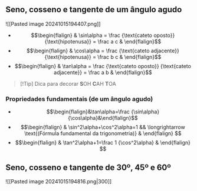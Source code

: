 ## Seno, cosseno e tangente de um ângulo agudo
![[Pasted image 20241015194407.png]]
- $$\begin{flalign} & \sin\alpha = \frac {\text{cateto oposto}} {\text{hipotenusa}} = \frac a c & \end{flalign}$$
- $$\begin{flalign} & \cos\alpha = \frac {\text{cateto adjacente}} {\text{hipotenusa}} = \frac b c & \end{flalign}$$
- $$\begin{flalign} & \tan\alpha = \frac {\text{cateto oposto}} {\text{cateto adjacente}} = \frac a b & \end{flalign}$$

>[!Tip] Dica para decorar
>**S**OH **C**AH **T**OA

### Propriedades fundamentais (de um ângulo agudo)
- $$\begin{flalign}&\tan\alpha=\frac {\sin\alpha} {\cos\alpha}&\end{flalign}$$
- $$\begin{flalign} & \sin^2\alpha+\cos^2\alpha=1 && \longrightarrow \text{(Fórmula fundamental da trigonometria)} & \end{flalign} $$
- $$\begin{flalign} & \tan^2\alpha+1=\frac 1 {\cos^2\alpha} & \end{flalign} $$
## Seno, cosseno e tangente de 30º, 45º e 60º
![[Pasted image 20241015194816.png|300]]
